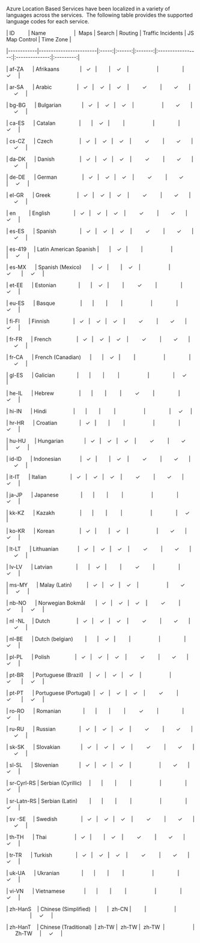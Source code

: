 

Azure Location Based Services have been localized in a variety
of languages across the services.  The following
table provides the supported language codes for each service.  





| ID         |
Name                   |  Maps | Search | Routing | Traffic Incidents |
JS Map Control | Time Zone |

|------------|------------------------|:-----:|:------:|:-------:|:-----------------:|:--------------:|:---------:|

| af-ZA      |
Afrikaans              |   ✓   |       
|    ✓    |                   |                |     ✓     |

| ar-SA      |
Arabic                 |   ✓   |    ✓   |    ✓    |        
✓        
|        ✓       |    
✓     |

| bg-BG      |
Bulgarian              |   ✓   |    ✓   |    ✓    |                   |        ✓       |    
✓     |

| ca-ES      |
Catalan                |       |    ✓   |        
|                   |                |     ✓     |

| cs-CZ      |
Czech                  |   ✓   |    ✓   |    ✓    |        
✓        
|        ✓       |    
✓     |

| da-DK      |
Danish                 |   ✓   |    ✓   |    ✓    |     
   ✓         |        ✓       |    
✓     |

| de-DE      |
German                 |   ✓   |    ✓   |    ✓    |        
✓        
|        ✓       |    
✓     |

| el-GR      |
Greek                  |   ✓   |    ✓   |    ✓    |        
✓        
|        ✓       |    
✓     |

| en         |
English                |   ✓   |    ✓   |    ✓    |        
✓        
|        ✓       |    
✓     |

| es-ES      |
Spanish                |   ✓   |    ✓   |    ✓    |        
✓        
|        ✓       |    
✓     |

| es-419     | Latin
American Spanish |       |    ✓   |        
|                   |                |     ✓     |

| es-MX      | Spanish
(Mexico)       |   ✓   |       
|    ✓    |                   |        ✓       |    
✓     |

| et-EE      |
Estonian               |       |   
✓   |         |         ✓         |                |     ✓     |

| eu-ES      |
Basque                 |       |       
|         |                   |                |     ✓     |

| fi-FI      |
Finnish                |   ✓   |    ✓   |    ✓    |        
✓        
|        ✓       |    
✓     |

| fr-FR      |
French                 |   ✓   |    ✓   |    ✓    |        
✓        
|        ✓       |    
✓     |

| fr-CA      | French
(Canadian)      |       |    ✓   |        
|                   |                |     ✓     |

| gl-ES      |
Galician               |       |       
|         |                   |                |     ✓     |

| he-IL      |
Hebrew                 |       |       
|         |         ✓         |                |     ✓     |

| hi-IN      |
Hindi                  |       |       
|         |                   |                |     ✓     |

| hr-HR      |
Croatian               |   ✓   |       
|         |                   |                |    
✓     |

| hu-HU      |
Hungarian              |   ✓   |    ✓   |    ✓    |        
✓        
|        ✓       |    
✓     |

| id-ID      |
Indonesian             |   ✓   |       
|    ✓    |        
✓        
|        ✓       |    
✓     |

| it-IT      |
Italian                |   ✓   |    ✓   |    ✓    |        
✓        
|        ✓       |    
✓     |

| ja-JP      |
Japanese               |       |       
|         |                   |                |     ✓     |

| kk-KZ      |
Kazakh                 |       |       
|         |                   |                |     ✓     |

| ko-KR      |
Korean                 |   ✓   |       
|    ✓    |                   |        ✓       |    
✓     |

| lt-LT      |
Lithuanian             |   ✓   |    ✓   |    ✓    |        
✓        
|        ✓       |    
✓     |

| lv-LV      |
Latvian                |       |   
✓   |         |         ✓         |                |     ✓     |

| ms-MY      | Malay
(Latin)          |   ✓   |    ✓   |    ✓    |         
         |        ✓       |    
✓     |

| nb-NO      |
Norwegian Bokmål       |   ✓   |    ✓   |    ✓    |        
✓        
|        ✓       |    
✓     |

| nl -NL     |
Dutch                  |   ✓   |    ✓   |    ✓    |        
✓        
|        ✓       |     ✓     |

| nl-BE      | Dutch
(belgian)        |       |   
✓   |         |                   |                |     ✓     |

| pl-PL      |
Polish                 |   ✓   |    ✓   |    ✓    |        
✓        
|        ✓       |    
✓     |

| pt-BR      |
Portuguese (Brazil)    |   ✓   |    ✓   |    ✓    |                   |        ✓       |    
✓     |

| pt-PT      |
Portuguese (Portugal)  |   ✓   |    ✓   |    ✓    |        
✓        
|        ✓       |    
✓     |

| ro-RO      |
Romanian               |      
|        |         |         ✓         |                |     ✓     |

| ru-RU      |
Russian                |   ✓   |    ✓   |    ✓    |        
✓        
|        ✓       |    
✓     |

| sk-SK      |
Slovakian              |   ✓   |    ✓   |    ✓    |        
✓        
|        ✓       |    
✓     |

| sl-SL      |
Slovenian              |   ✓   |    ✓   |    ✓    |                   |        ✓       |    
✓     |

| sr-Cyrl-RS | Serbian (Cyrillic)     |      
|        |         |             
     |                |     ✓     |

| sr-Latn-RS | Serbian (Latin)        |      
|        |         |                  
|                |     ✓     |

| sv -SE     |
Swedish                |   ✓   |    ✓   |    ✓    |        
✓        
|        ✓       |    
✓     |

| th-TH      |
Thai                   |   ✓   |       
|    ✓    |        
✓        
|        ✓       |    
✓     |

| tr-TR      |
Turkish                |   ✓   |    ✓   |    ✓    |        
✓        
|        ✓       |    
✓     |

| uk-UA      |
Ukranian               |       |       
|         |                   |                |     ✓     |

| vi-VN      |
Vietnamese             |       |        |        
|                   |                |     ✓     |

| zh-HanS    | Chinese
(Simplified)   |       | 
zh-CN |         |                   |                |     ✓     |

| zh-HanT    | Chinese
(Traditional)  | zh-TW |  zh-TW | 
zh-TW  |                   |      Zh-TW    
|     ✓     |

